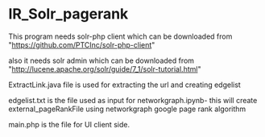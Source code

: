 # IR_Solr_pagerank

This program needs solr-php client which can be downloaded from "https://github.com/PTCInc/solr-php-client"

also it needs solr admin which can be downloaded from "http://lucene.apache.org/solr/guide/7_1/solr-tutorial.html"

ExtractLink.java file is used for extracting the url and creating edgelist

edgelist.txt is the file used as input for networkgraph.ipynb-  this will create external_pageRankFile using networkgraph google page rank algorithm

main.php is the file for UI client side.
